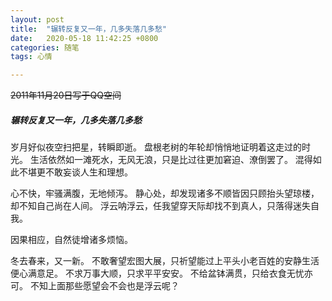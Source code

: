 ```yaml
---
layout: post
title:  "辗转反复又一年，几多失落几多愁"
date:   2020-05-18 11:42:25 +0800
categories: 随笔
tags: 心情

---
```


~~2011年11月20日写于QQ空间~~

##### 辗转反复又一年，几多失落几多愁


岁月好似夜空扫把星，转瞬即逝。
盘根老树的年轮却悄悄地证明着这走过的时光。
生活依然如一滩死水，无风无浪，只是比过往更加窘迫、潦倒罢了。
混得如此不堪更不敢妄谈人生和理想。


心不快，牢骚满腹，无地倾泻。
静心处，却发现诸多不顺皆因只顾抬头望琼楼，却不知自己尚在人间。
浮云呐浮云，任我望穿天际却找不到真人，只落得迷失自我。

因果相应，自然徒增诸多烦恼。


冬去春来，又一新。
不敢奢望宏图大展，只祈望能过上平头小老百姓的安静生活便心满意足。
不求万事大顺，只求平平安安。
不给盆钵满贯，只给衣食无忧亦可。
不知上面那些愿望会不会也是浮云呢？





 
